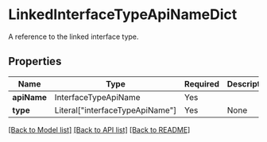 # LinkedInterfaceTypeApiNameDict

A reference to the linked interface type.

## Properties
| Name | Type | Required | Description |
| ------------ | ------------- | ------------- | ------------- |
**apiName** | InterfaceTypeApiName | Yes |  |
**type** | Literal["interfaceTypeApiName"] | Yes | None |


[[Back to Model list]](../../../../README.md#models-v2-link) [[Back to API list]](../../../../README.md#apis-v2-link) [[Back to README]](../../../../README.md)
